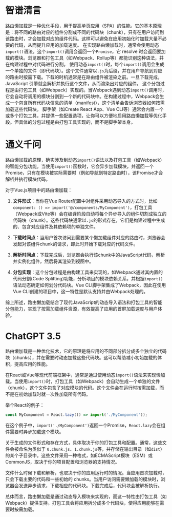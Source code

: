 # 智谱清言

路由懒加载是一种优化手段，用于提高单页应用（SPA）的性能。它的基本原理是：将不同的路由对应的组件分割成不同的代码块（chunk），只有在用户访问到该路由时，才会加载对应的组件代码。这样可以避免在应用初始化时加载大量不必要的代码，从而提升应用的加载速度。
在实现路由懒加载时，通常会使用动态`import()`语法。这个`import()`调用会返回一个`Promise`，它 resolve 时会返回要加载的模块。浏览器和打包工具（如Webpack、Rollup等）都能识别这种语法，并在构建过程中对代码进行分割。
使用动态`import()`时，每个`import()`调用会生成一个单独的文件（即代码块）。这个文件通常以`.js`为后缀，并在用户导航到对应的路由时按需下载。下载的时机通常是在路由组件被渲染之前。一旦下载完成，JavaScript 引擎就会解析并执行这个文件，从而渲染出对应的组件。
这个分包过程是由打包工具（如Webpack）实现的。当Webpack遇到动态`import()`调用时，它会自动将调用的模块分割到一个新的代码块中。在构建过程中，Webpack会生成一个包含所有代码块信息的清单（manifest），这个清单会告诉浏览器如何按需加载这些代码块。
脚手架（如Create React App、Vue CLI等）通常会内置一个或多个打包工具，并提供一些配置选项，让你可以方便地启用路由懒加载等优化手段。但具体的分包过程是由打包工具实现的，而不是脚手架本身。

# 通义千问

路由懒加载的原理，确实涉及到动态`import()`语法以及打包工具（如Webpack）的智能分包功能。当使用`import()`函数时，它会异步加载模块，并返回一个Promise，只有在模块被实际需要时（例如导航到特定路由时），该Promise才会解析并执行模块代码。

对于Vue.js项目中的路由懒加载：

1. **文件形式**：当你在Vue Router配置中对组件采用动态导入的方式时，比如 `component: () => import('@/components/MyComponent')`，打包工具（Webpack或Vite等）会在编译阶段自动将每个异步导入的组件切割成独立的代码块（chunk）。这些代码块通常以`.js`的形式存在，它们是构建过程中生成的、包含对应组件及其依赖项的单独文件。

2. **下载时间点**：当用户首次访问到需要某个懒加载组件对应的路由时，浏览器会发起对该组件chunk的请求，即此时开始下载对应的代码文件。

3. **解析时间点**：下载完成后，浏览器会执行该chunk中的JavaScript代码，解析并实例化组件，然后将其渲染到视图中。

4. **分包实现**：这个分包过程是由构建工具来实现的，如Webpack通过其内置的代码分割(Code Splitting)功能，分析项目的模块依赖关系，并根据`import()`语法动态确定如何划分代码块。Vue CLI脚手架集成了Webpack，因此在使用Vue CLI创建的项目中，这一特性是默认支持并由Webpack处理的。

综上所述，路由懒加载结合了现代JavaScript的动态导入语法和打包工具的智能分包能力，实现了按需加载组件资源，有效提高了应用的首屏加载速度与用户体验。

# ChatGPT 3.5

路由懒加载是一种优化技术，它的原理是将应用的不同部分拆分成多个独立的代码块（chunks），并在需要时动态加载这些代码块。这可以帮助减小初始加载的体积，提高应用的性能。

在React或Vue等现代前端框架中，通常是通过使用动态`import()`语法来实现懒加载。当使用`import()`时，打包工具（如Webpack）会自动生成一个单独的文件（chunk），这个文件包含了对应模块的代码。这个文件会在运行时按需加载，而不是在初始加载时就一次性加载所有代码。

举个React的例子：

```jsx
const MyComponent = React.lazy(() => import('./MyComponent'));
```

在这个例子中，`import('./MyComponent')`返回一个Promise，`React.lazy`会在组件需要时异步加载这个模块。

关于生成的文件形式和存在方式，具体取决于你的打包工具和配置。通常，这些文件会被命名为类似于 `0.chunk.js`、`1.chunk.js`等，并存储在输出目录（如`dist`）的某个子目录中。这些文件采用一种格式，如ECMAScript模块（ESM）或CommonJS，取决于你的项目配置和浏览器的支持情况。

文件什么时候下载和解析，也取决于你的应用运行时的情况。当应用首次加载时，只会下载主要的代码和一些初始的 chunks。当用户访问需要懒加载的模块时，浏览器会发送异步请求，下载相应的代码块。下载完成后，代码块会被解析执行。

总体而言，路由懒加载是通过动态导入模块来实现的，而这一特性由打包工具（如Webpack）提供支持。打包工具会将应用拆分成多个代码块，使得应用能够在需要时按需加载。